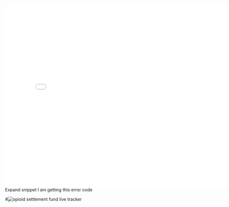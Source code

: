 <iframe width="800" height="600" src="[https://app.powerbigov.us/view?r=eyJrIjoiZjdlNTUzMzktN2ZmOC00YmI3LWJjN2UtYmY3NmYyMzdlZDQwIiwidCI6IjhjMDllNTY5LTUxYzUtNGRlZS1hYmIyLThiOTljMzJhNDM5NiJ9]:Embed=true" frameborder="0" allowFullScreen="true"></iframe>
Expand snippet
I am getting this error code






#![opioid settlement fund live tracker](https://app.powerbigov.us/view?r=eyJrIjoiZjdlNTUzMzktN2ZmOC00YmI3LWJjN2UtYmY3NmYyMzdlZDQwIiwidCI6IjhjMDllNTY5LTUxYzUtNGRlZS1hYmIyLThiOTljMzJhNDM5NiJ9)
